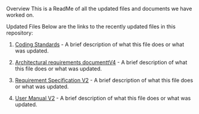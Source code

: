Overview
This is a ReadMe of all the updated files and documents we have worked on. 

Updated Files
Below are the links to the recently updated files in this repository:

1. [Coding Standards](https://github.com/COS301-SE-2024/Extended-Planning-Instrument-for-Unpredictable-Spaces-and-Environments/blob/main/Docs/Coding%20Standards%20v1.pdf) - A brief description of what this file does or what was updated.

2. [Architectural requirements documenttV4](https://github.com/COS301-SE-2024/Extended-Planning-Instrument-for-Unpredictable-Spaces-and-Environments/blob/main/Docs/Architectural%20requirements%20documenttV4.pdf) - A brief description of what this file does or what was updated.

3. [Requirement Specification V2](https://github.com/COS301-SE-2024/Extended-Planning-Instrument-for-Unpredictable-Spaces-and-Environments/blob/main/Docs/Requirement%20Specification%20V2.pdf) - A brief description of what this file does or what was updated.

4. [User Manual V2](https://github.com/COS301-SE-2024/Extended-Planning-Instrument-for-Unpredictable-Spaces-and-Environments/blob/main/Docs/User%20Manual%20V2.pdf) - A brief description of what this file does or what was updated.